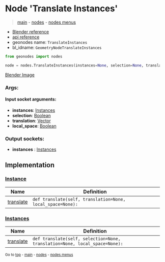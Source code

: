 # Node 'Translate Instances'

> [main](../structure.md) - [nodes](nodes.md) - [nodes menus](nodes_menus.md)

- [Blender reference](https://docs.blender.org/manual/en/latest/modeling/geometry_nodes/instances/translate_instances.html)
- [api reference](https://docs.blender.org/api/current/bpy.types.GeometryNodeTranslateInstances.html)
- geonodes name: `TranslateInstances`
- bl_idname: `GeometryNodeTranslateInstances`

```python
from geonodes import nodes

node = nodes.TranslateInstances(instances=None, selection=None, translation=None, local_space=None)
```

[Blender Image](self.node_image_ref)

### Args:

#### Input socket arguments:

- **instances**: [Instances](Instances.md)
- **selection**: [Boolean](Boolean.md)
- **translation**: [Vector](Vector.md)
- **local_space**: [Boolean](Boolean.md)

### Output sockets:

- **instances** : [Instances](Instances.md)

## Implementation

### [Instance](Instance.md)

| Name | Definition |
|------|------------|
 | [translate](Instance.md#translate) | `def translate(self, translation=None, local_space=None):` |

### [Instances](Instances.md)

| Name | Definition |
|------|------------|
 | [translate](Instances.md#translate) | `def translate(self, selection=None, translation=None, local_space=None):` |

<sub>Go to [top](#node-Translate-Instances) - [main](../structure.md) - [nodes](nodes.md) - [nodes menus](nodes_menus.md)</sub>

